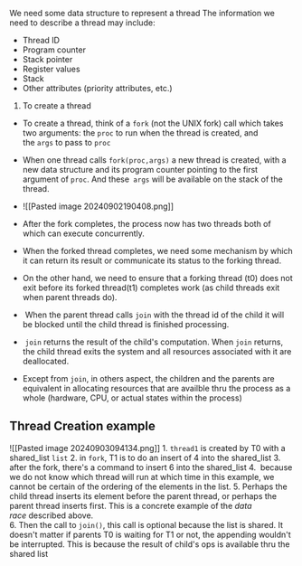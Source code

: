 We need some data structure to represent a thread
The information we need to describe a thread may include:
- Thread ID
- Program counter
- Stack pointer
- Register values
- Stack
- Other attributes (priority attributes, etc.)
1. To create a thread
- To create a thread, think of a `fork` (not the UNIX fork) call which takes two arguments: the `proc` to run when the thread is created, and the `args` to pass to `proc`
- When one thread calls `fork(proc,args)` a new thread is created, with a new data structure and its program counter pointing to the first argument of `proc`. And these` args` will be available on the stack of the thread.  
- ![[Pasted image 20240902190408.png]]

- After the fork completes, the process now has two threads both of which can execute concurrently.
- When the forked thread completes, we need some mechanism by which it can return its result or communicate its status to the forking thread.
- On the other hand, we need to ensure that a forking thread (t0) does not exit before its forked thread(t1) completes work (as child threads exit when parent threads do).
-  When the parent thread calls `join` with the thread id of the child it will be blocked until the child thread is finished processing.
-  `join` returns the result of the child's computation. When `join` returns, the child thread exits the system and all resources associated with it are deallocated.
- Except from `join`, in others aspect, the children and the parents are equivalent in allocating resources that are availble thru the process as a whole (hardware, CPU, or actual states within the process)

## Thread Creation example

![[Pasted image 20240903094134.png]]
	1. `thread1`  is created by T0 with a shared_list `list`
	2. in `fork`, T1 is to do an insert of 4 into the shared_list
	3. after the fork, there's a command to insert 6 into the shared_list 
	4.  because we do not know which thread will run at which time in this example, we cannot be certain of the ordering of the elements in the list.
	5. Perhaps the child thread inserts its element before the parent thread, or perhaps the parent thread inserts first. This is a concrete example of the _data race_ described above.\
	6. Then the call to `join()`, this call is optional because the list is shared. It doesn't matter if parents T0 is waiting for T1 or not, the appending wouldn't be interrupted. This is because the result of child's ops is available thru the shared list


